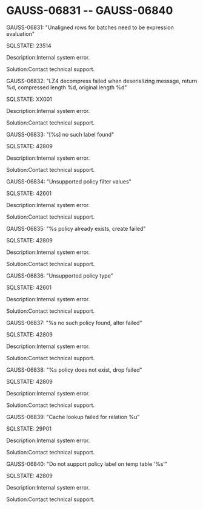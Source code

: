 # GAUSS-06831 -- GAUSS-06840<a name="EN-US_TOPIC_0302073633"></a>

GAUSS-06831: "Unaligned rows for batches need to be expression evaluation"

SQLSTATE: 23514

Description:Internal system error.

Solution:Contact technical support.

GAUSS-06832: "LZ4 decompress failed when deserializing message, return %d, compressed length %d, original length %d"

SQLSTATE: XX001

Description:Internal system error.

Solution:Contact technical support.

GAUSS-06833: "\[%s\] no such label found"

SQLSTATE: 42809

Description:Internal system error.

Solution:Contact technical support.

GAUSS-06834: "Unsupported policy filter values"

SQLSTATE: 42601

Description:Internal system error.

Solution:Contact technical support.

GAUSS-06835: "%s policy already exists, create failed"

SQLSTATE: 42809

Description:Internal system error.

Solution:Contact technical support.

GAUSS-06836: "Unsupported policy type"

SQLSTATE: 42601

Description:Internal system error.

Solution:Contact technical support.

GAUSS-06837: "%s no such policy found, alter failed"

SQLSTATE: 42809

Description:Internal system error.

Solution:Contact technical support.

GAUSS-06838: "%s policy does not exist, drop failed"

SQLSTATE: 42809

Description:Internal system error.

Solution:Contact technical support.

GAUSS-06839: "Cache lookup failed for relation %u"

SQLSTATE: 29P01

Description:Internal system error.

Solution:Contact technical support.

GAUSS-06840: "Do not support policy label on temp table '%s'"

SQLSTATE: 42809

Description:Internal system error.

Solution:Contact technical support.

